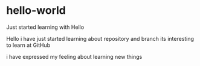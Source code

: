 # hello-world
Just started learning with Hello 

Hello i have just started learning about repository and branch its interesting to learn at GitHub

i have expressed my feeling about learning new things
